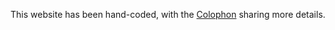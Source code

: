 This website has been hand-coded, with the [Colophon](https://callumr.com/colophon) sharing more details.
